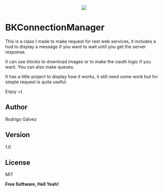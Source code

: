 <p align="center" ><img src="https://raw.github.com/Bakuf/BKConnectionManager/master/BKConnectionManager.gif"></p>

# BKConnectionManager

This is a class I made to make request for rest web services, it includes a hud to display a message if you want to wait until you get the server response.

It can use blocks to download images or to make the oauth logic if you want. You can also make queues.

It has a little project to display how it works, it still need some work but for simple request is quite useful.

Enjoy =)

Author
----
Rodrigo Gálvez

Version
----

1.0

License
----

MIT


**Free Software, Hell Yeah!**
